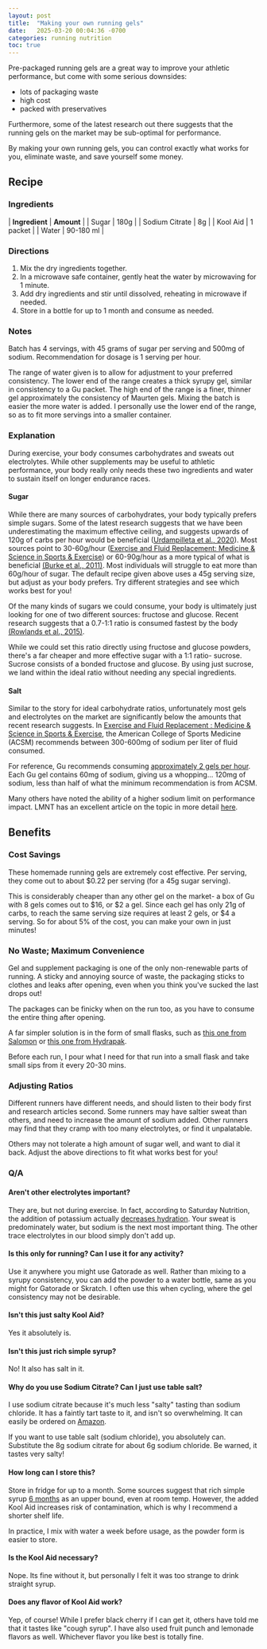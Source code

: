 ```yaml
---
layout: post
title:  "Making your own running gels"
date:   2025-03-20 00:04:36 -0700
categories: running nutrition
toc: true
---
```


Pre-packaged running gels are a great way to improve your athletic performance, but come with some serious downsides:

* lots of packaging waste
* high cost
* packed with preservatives

Furthermore, some of the latest research out there suggests that the running gels on the market may be sub-optimal for performance.

By making your own running gels, you can control exactly what works for you, eliminate waste, and save yourself some money.

## Recipe

### Ingredients

| **Ingredient** | **Amount** |
| Sugar | 180g |
| Sodium Citrate | 8g |
| Kool Aid | 1 packet |
| Water | 90-180 ml |

### Directions

1. Mix the dry ingredients together.
2. In a microwave safe container, gently heat the water by microwaving for 1 minute.
3. Add dry ingredients and stir until dissolved, reheating in microwave if needed.
4. Store in a bottle for up to 1 month and consume as needed.

### Notes

Batch has 4 servings, with 45 grams of sugar per serving and 500mg of sodium. Recommendation for dosage is 1 serving per hour.

The range of water given is to allow for adjustment to your preferred consistency. The lower end of the range creates a thick syrupy gel, similar in consistency to a Gu packet. The high end of the range is a finer, thinner gel approximately the consistency of Maurten gels. Mixing the batch is easier the more water is added. I personally use the lower end of the range, so as to fit more servings into a smaller container.

### Explanation

During exercise, your body consumes carbohydrates and sweats out electrolytes. While other supplements may be useful to athletic performance, your body really only needs these two ingredients and water to sustain itself on longer endurance races.

#### Sugar

While there are many sources of carbohydrates, your body typically prefers simple sugars. Some of the latest research suggests that we have been underestimating the maximum effective ceiling, and suggests upwards of 120g of carbs per hour would be beneficial ([Urdampilleta et al., 2020](https://pubmed.ncbi.nlm.nih.gov/32679728/)). Most sources point to 30-60g/hour ([Exercise and Fluid Replacement: Medicine & Science in Sports & Exercise](https://journals.lww.com/acsm-msse/fulltext/2007/02000/exercise_and_fluid_replacement.22.aspx)) or 60-90g/hour as a more typical of what is beneficial [(Burke et al., 2011)](https://www.tandfonline.com/doi/full/10.1080/02640414.2011.585473#abstract). Most individuals will struggle to eat more than 60g/hour of sugar. The default recipe given above uses a 45g serving size, but adjust as your body prefers. Try different strategies and see which works best for you!

Of the many kinds of sugars we could consume, your body is ultimately just looking for one of two different sources: fructose and glucose. Recent research suggests that a 0.7-1:1 ratio is consumed fastest by the body [(Rowlands et al., 2015)](https://pubmed.ncbi.nlm.nih.gov/26373645/).

While we could set this ratio directly using fructose and glucose powders, there's a far cheaper and more effective sugar with a 1:1 ratio- sucrose. Sucrose consists of a bonded fructose and glucose. By using just sucrose, we land within the ideal ratio without needing any special ingredients.

#### Salt

Similar to the story for ideal carbohydrate ratios, unfortunately most gels and electrolytes on the market are significantly below the amounts that recent research suggests. In [Exercise and Fluid Replacement : Medicine & Science in Sports & Exercise](https://journals.lww.com/acsm-msse/fulltext/2007/02000/exercise_and_fluid_replacement.22.aspx), the American College of Sports Medicine (ACSM) recommends between 300-600mg of sodium per liter of fluid consumed.

For reference, Gu recommends consuming [approximately 2 gels per hour](https://guenergy.com/pages/gu-energy-gel-101?srsltid=AfmBOoqGrgHhvBsx_-pUfNoJ38YpcKVBwX0_pVHJYNP7Mdzjwq4ZabLR). Each Gu gel contains 60mg of sodium, giving us a whopping... 120mg of sodium, less than half of what the minimum recommendation is from ACSM.

Many others have noted the ability of a higher sodium limit on performance impact. LMNT has an excellent article on the topic in more detail [here](https://science.drinklmnt.com/electrolytes/is-sodium-good-or-bad/).

## Benefits
### Cost Savings

These homemade running gels are extremely cost effective. Per serving, they come out to about $0.22 per serving (for a 45g sugar serving). 

This is considerably cheaper than any other gel on the market- a box of Gu with 8 gels comes out to $16, or $2 a gel. Since each gel has only 21g of carbs, to reach the same serving size requires at least 2 gels, or $4 a serving. So for about 5% of the cost, you can make your own in just minutes!

### No Waste; Maximum Convenience

Gel and supplement packaging is one of the only non-renewable parts of running. A sticky and annoying source of waste, the packaging sticks to clothes and leaks after opening, even when you think you've sucked the last drops out!

The packages can be finicky when on the run too, as you have to consume the entire thing after opening.

A far simpler solution is in the form of small flasks, such as [this one from Salomon](https://www.amazon.com/Salomon-Flask-150ml-Hiking-Running/dp/B09P328T65/ref=sr_1_25?crid=1J0HAGNUDUY88&dib=eyJ2IjoiMSJ9.EqfR-Fzw2NMLko2EcDi6XhxFWZikzuyTEg3flQI0Y8O771uzuhMFMAF04bwzCTjWYDhPXqAumPne8dIRXi_R5NwQM6awiF8LhLDf25d1t0fQEchZgwDFp75SFwKpXVyQTIcWWfGCwZT6yR1wlSclGSLkZKUgpohz-rVKxa2pB15T4esk2aDFgm3A9peQsSRnua4uWjcz9hxnOb4Jyd4sWxXNg3jmYcEUfSw6LSGKxRJq3lQvo0afiNiMw-K-_G6w_rEclur8oj1fPakL3tslq_EoARpoVz9ScXmKDDH0EkU.0xVxiqFO3HlCOWGT8U9BgEZOYhhGwuTfuAUGhA0_SOI&dib_tag=se&keywords=running+flask+150ml&qid=1746507154&sprefix=running+flask+150ml%2Caps%2C188&sr=8-25) or [this one from Hydrapak](https://www.amazon.com/HydraPak-Softflask-150ml-Collapsible-Nutrition/dp/B0BRBPN8HS/ref=sr_1_7?crid=1J0HAGNUDUY88&dib=eyJ2IjoiMSJ9.EqfR-Fzw2NMLko2EcDi6XhxFWZikzuyTEg3flQI0Y8O771uzuhMFMAF04bwzCTjWYDhPXqAumPne8dIRXi_R5NwQM6awiF8LhLDf25d1t0fQEchZgwDFp75SFwKpXVyQTIcWWfGCwZT6yR1wlSclGSLkZKUgpohz-rVKxa2pB15T4esk2aDFgm3A9peQsSRnua4uWjcz9hxnOb4Jyd4sWxXNg3jmYcEUfSw6LSGKxRJq3lQvo0afiNiMw-K-_G6w_rEclur8oj1fPakL3tslq_EoARpoVz9ScXmKDDH0EkU.0xVxiqFO3HlCOWGT8U9BgEZOYhhGwuTfuAUGhA0_SOI&dib_tag=se&keywords=running%2Bflask%2B150ml&qid=1746507154&sprefix=running%2Bflask%2B150ml%2Caps%2C188&sr=8-7&th=1).

Before each run, I pour what I need for that run into a small flask and take small sips from it every 20-30 mins.

### Adjusting Ratios

Different runners have different needs, and should listen to their body first and research articles second. Some runners may have saltier sweat than others, and need to increase the amount of sodium added. Other runners may find that they cramp with too many electrolytes, or find it unpalatable.

Others may not tolerate a high amount of sugar well, and want to dial it back. Adjust the above directions to fit what works best for you!

### Q/A

#### Aren't other electrolytes important?
They are, but not during exercise. In fact, according to Saturday Nutrition, the addition of potassium actually [decreases hydration](https://www.youtube.com/watch?v=FNL00bGE5LY). Your sweat is predominately water, but sodium is the next most important thing. The other trace electrolytes in our blood simply don't add up.

#### Is this only for running? Can I use it for any activity?

Use it anywhere you might use Gatorade as well. Rather than mixing to a syrupy consistency, you can add the powder to a water bottle, same as you might for Gatorade or Skratch. I often use this when cycling, where the gel consistency may not be desirable.

#### Isn't this just salty Kool Aid?
Yes it absolutely is.

#### Isn't this just rich simple syrup?
No! It also has salt in it.

#### Why do you use Sodium Citrate? Can I just use table salt?

I use sodium citrate because it's much less "salty" tasting than sodium chloride. It has a faintly tart taste to it, and isn't so overwhelming. It can easily be ordered on [Amazon](https://www.amazon.com/dp/B07Q7111C9?ref=nb_sb_ss_w_as-reorder_k0_1_13&amp=&crid=3B5A7U1EIX74Q&amp=&sprefix=sodium+citrat).

If you want to use table salt (sodium chloride), you absolutely can. Substitute the 8g sodium citrate for about 6g sodium chloride. Be warned, it tastes very salty!

#### How long can I store this?
Store in fridge for up to a month. Some sources suggest that rich simple syrup [6 months](https://www.tastingtable.com/953481/how-long-you-can-expect-homemade-simple-syrup-to-last/) as an upper bound, even at room temp. However, the added Kool Aid increases risk of contamination, which is why I recommend a shorter shelf life.

In practice, I mix with water a week before usage, as the powder form is easier to store.

#### Is the Kool Aid necessary?

Nope. Its fine without it, but personally I felt it was too strange to drink straight syrup.

#### Does any flavor of Kool Aid work?

Yep, of course! While I prefer black cherry if I can get it, others have told me that it tastes like "cough syrup". I have also used fruit punch and lemonade flavors as well. Whichever flavor you like best is totally fine.

